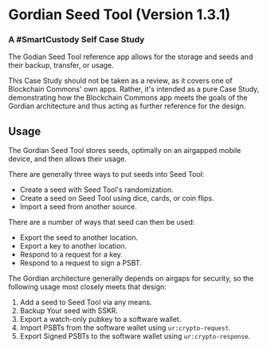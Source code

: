 # Gordian Seed Tool (Version 1.3.1)
### A #SmartCustody Self Case Study

The Godian Seed Tool reference app allows for the storage and seeds and their backup, transfer, or usage.

This Case Study should not be taken as a review, as it covers one of Blockchain Commons' own apps. Rather, it's intended as a pure Case Study, demonstrating how the Blockchain Commons app meets the goals of the Gordian architecture and thus acting as further reference for the design.

## Usage

The Gordian Seed Tool stores seeds, optimally on an airgapped mobile device, and then allows their usage.

There are generally three ways to put seeds into Seed Tool:

* Create a seed with Seed Tool's randomization.
* Create a seed on Seed Tool using dice, cards, or coin flips.
* Import a seed from another source.

There are a number of ways that seed can then be used:

* Export the seed to another location.
* Export a key to another location.
* Respond to a request for a key.
* Respond to a request to sign a PSBT.

The Gordian architecture generally depends on airgaps for security, so the following usage most closely meets that design:

1. Add a seed to Seed Tool via any means.
2. Backup Your seed with SSKR.
3. Export a watch-only pubkey to a software wallet.
4. Import PSBTs from the software wallet using `ur:crypto-request`.
5. Export Signed PSBTs to the software wallet using `ur:crypto-response`.
